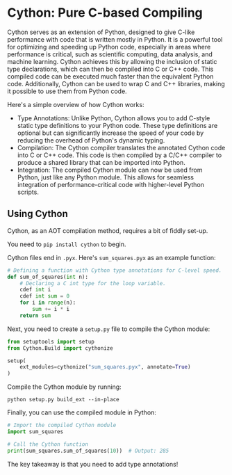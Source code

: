 # Cython: Pure C-based Compiling

Cython serves as an extension of Python, designed to give C-like performance with code that is written mostly in Python. It is a powerful tool for optimizing and speeding up Python code, especially in areas where performance is critical, such as scientific computing, data analysis, and machine learning. Cython achieves this by allowing the inclusion of static type declarations, which can then be compiled into C or C++ code. This compiled code can be executed much faster than the equivalent Python code. Additionally, Cython can be used to wrap C and C++ libraries, making it possible to use them from Python code.

Here's a simple overview of how Cython works:

- Type Annotations: Unlike Python, Cython allows you to add C-style static type definitions to your Python code. These type definitions are optional but can significantly increase the speed of your code by reducing the overhead of Python's dynamic typing.
- Compilation: The Cython compiler translates the annotated Cython code into C or C++ code. This code is then compiled by a C/C++ compiler to produce a shared library that can be imported into Python.
- Integration: The compiled Cython module can now be used from Python, just like any Python module. This allows for seamless integration of performance-critical code with higher-level Python scripts.

## Using Cython

Cython, as an AOT compilation method, requires a bit of fiddly set-up.

You need to `pip install cython` to begin.

Cython files end in `.pyx`. Here's `sum_squares.pyx` as an example function:

```python
# Defining a function with Cython type annotations for C-level speed.
def sum_of_squares(int n):
    # Declaring a C int type for the loop variable.
    cdef int i
    cdef int sum = 0
    for i in range(n):
        sum += i * i
    return sum
```

Next, you need to create a `setup.py` file to compile the Cython module:

```python
from setuptools import setup
from Cython.Build import cythonize

setup(
    ext_modules=cythonize("sum_squares.pyx", annotate=True)
)
```

Compile the Cython module by running:

```shell
python setup.py build_ext --in-place
```

Finally, you can use the compiled module in Python:

```python
# Import the compiled Cython module
import sum_squares

# Call the Cython function
print(sum_squares.sum_of_squares(10))  # Output: 285
```

The key takeaway is that you need to add type annotations!